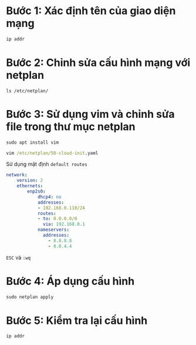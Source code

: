 # Bước 1: Xác định tên của giao diện mạng
```cmd
ip addr
```

# Bước 2: Chỉnh sửa cấu hình mạng với netplan
```
ls /etc/netplan/
```

# Bước 3: Sử dụng vim và chỉnh sửa file trong thư mục netplan
```cmd
sudo apt install vim
```

```cmd
vim /etc/netplan/50-cloud-init.yaml
```

Sử dụng mặt định `default routes`
```yaml
network:
    version: 2
    ethernets:
        enp2s0:
            dhcp4: no
            addresses:
            - 192.168.0.110/24
            routes:
            - to: 0.0.0.0/0
              via: 192.168.0.1
            nameservers:
              addresses:
                - 8.8.8.8
                - 8.8.4.4
```

`ESC` và `:wq`

# Bước 4: Áp dụng cấu hình
```cmd
sudo netplan apply
```


# Bước 5: Kiểm tra lại cấu hình
```
ip addr
```
